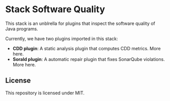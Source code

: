 # Stack Software Quality

This stack is an unblrella for plugins that inspect the software quality of Java programs.

Currently, we have two plugins imported in this stack:

- **CDD plugin**: A static analysis plugin that computes CDD metrics. More here.
- **Sorald plugin**: A automatic repair plugin that fixes SonarQube violations. More here.

## License
This repository is licensed under MIT.